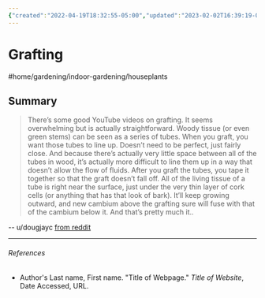 ```yaml
---
{"created":"2022-04-19T18:32:55-05:00","updated":"2023-02-02T16:39:19-06:00","title":"Grafting","zettelgarden":true,"zettelType:":"research","dg-publish":true,"permalink":"/z/notes/grafting/","dgPassFrontmatter":true}
---
```


# Grafting
#home/gardening/indoor-gardening/houseplants 
## Summary
> There’s some good YouTube videos on grafting. It seems overwhelming but is actually straightforward. Woody tissue (or even green stems) can be seen as a series of tubes. When you graft, you want those tubes to line up. Doesn’t need to be perfect, just fairly close. And because there’s actually very little space between all of the tubes in wood, it’s actually more difficult to line them up in a way that doesn’t allow the flow of fluids. After you graft the tubes, you tape it together so that the graft doesn’t fall off.
> All of the living tissue of a tube is right near the surface, just under the very thin layer of cork cells (or anything that has that look of bark). It’ll keep growing outward, and new cambium above the grafting sure will fuse with that of the cambium below it. And that’s pretty much it..

-- u/dougjayc [from reddit](https://www.reddit.com/r/houseplants/comments/u7i602/anybody_tried_grafting_houseplants_was_it/i5err8v/)

---
###### References
- Author's Last name, First name. "Title of Webpage." _Title of Website_, Date Accessed, URL.